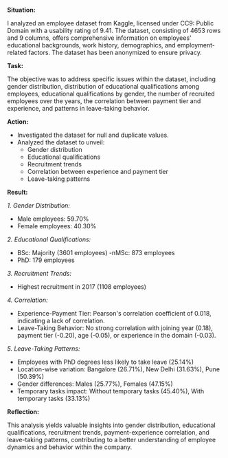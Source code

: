 **Situation:**

I analyzed an employee dataset from Kaggle, licensed under CC9: Public Domain with a usability rating of 9.41. The dataset, consisting of 4653 rows and 9 columns, offers comprehensive information on employees' educational backgrounds, work history, demographics, and employment-related factors. The dataset has been anonymized to ensure privacy.

**Task:**

The objective was to address specific issues within the dataset, including gender distribution, distribution of educational qualifications among employees, educational qualifications by gender, the number of recruited employees over the years, the correlation between payment tier and experience, and patterns in leave-taking behavior.

**Action:**

- Investigated the dataset for null and duplicate values.
- Analyzed the dataset to unveil:
  - Gender distribution
  - Educational qualifications
  - Recruitment trends
  - Correlation between experience and payment tier
  - Leave-taking patterns

**Result:**

*1. Gender Distribution:*

- Male employees: 59.70%
- Female employees: 40.30%

*2. Educational Qualifications:*
- BSc: Majority (3601 employees)
-nMSc: 873 employees
- PhD: 179 employees

*3. Recruitment Trends:*

- Highest recruitment in 2017 (1108 employees)
  
*4. Correlation:*

- Experience-Payment Tier: Pearson's correlation coefficient of 0.018, indicating a lack of correlation.
- Leave-Taking Behavior: No strong correlation with joining year (0.18), payment tier (-0.20), age (-0.05), or experience in the domain (-0.03).
  
*5. Leave-Taking Patterns:*

- Employees with PhD degrees less likely to take leave (25.14%)
- Location-wise variation: Bangalore (26.71%), New Delhi (31.63%), Pune (50.39%)
- Gender differences: Males (25.77%), Females (47.15%)
- Temporary tasks impact: Without temporary tasks (45.40%), With temporary tasks (33.13%)
  
**Reflection:**

This analysis yields valuable insights into gender distribution, educational qualifications, recruitment trends, payment-experience correlation, and leave-taking patterns, contributing to a better understanding of employee dynamics and behavior within the company.
